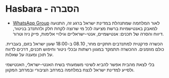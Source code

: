 # Hasbara - הסברה

- [WhatsApp Group](<https://chat.whatsapp.com/CFYjeJbB2YwE4r5TvDLJr6>)
לאור המלחמה שמתנהלת במדינת ישראל ברגע זה, התנועה למאבק באנטישמיות ברשת מציעה לכל מי שרוצה לקחת חלק ולהתנדב בניטור, דיווח והסרה של תכנים: אנטישמיים, אנטי-ישראליים וגילויי אלימות, פייק ניוז וטרור.

הכשרה פרקטית למתנדבים תתקיים מחר, 08.10 ב-18:00 שעון ישראל בזום, בעברית. כולם מוזמנים. ההכשרה תתמקד במגוון רשתות ובכלי ניטור וחיפוש תכנים, דרכים לדווח על תוכן ומענה על שאלות.

בלי לצאת מהבית אפשר להביא לשינוי משמעותי בשיח האנטי-ישראלי, האנטישמי ולסייע למדינת ישראל לנצח במלחמה במרחב הציבורי ובמרחב המקוון.
